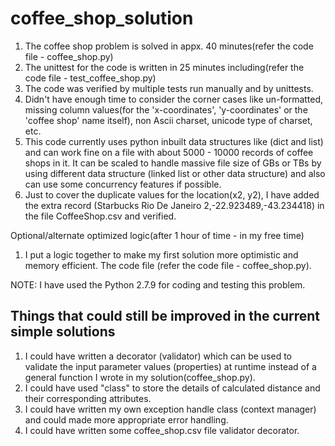 # coffee_shop_solution

1. The coffee shop problem is solved in appx. 40 minutes(refer the code file - coffee_shop.py)
2. The unittest for the code is written in 25 minutes including(refer the code file - test_coffee_shop.py)
3. The code was verified by multiple tests run manually and by unittests.
4. Didn't have enough time to consider the corner cases like un-formatted, missing column values(for the 'x-coordinates', 'y-coordinates' or the 'coffee shop' name itself), non Ascii charset, unicode type of charset, etc.
5. This code currently uses python inbuilt data structures like (dict and list) and can work fine on a file with about 5000 - 10000 records of coffee shops in it. It can be scaled to handle massive file size of GBs or TBs by using different data structure (linked list or other data structure) and also can use some concurrency features if possible.
6. Just to cover the duplicate values for the location(x2, y2), I have added the extra record (Starbucks Rio De Janeiro 2,-22.923489,-43.234418) in the file CoffeeShop.csv and verified.

Optional/alternate optimized logic(after 1 hour of time - in my free time)
1. I put a logic together to make my first solution more optimistic and memory efficient. The code file (refer the code file - coffee_shop.py).

NOTE: I have used the Python 2.7.9 for coding and testing this problem.


Things that could still be improved in the current simple solutions
---------------------------------------------------------------------
1. I could have written a decorator (validator) which can be used to validate the input parameter values (properties) at runtime instead of a general function I wrote in my solution(coffee_shop.py).
2. I could have used "class" to store the details of calculated distance and their corresponding attributes.
3. I could have written my own exception handle class (context manager) and could made more appropriate error handling.
4. I could have written some coffee_shop.csv file validator decorator.
